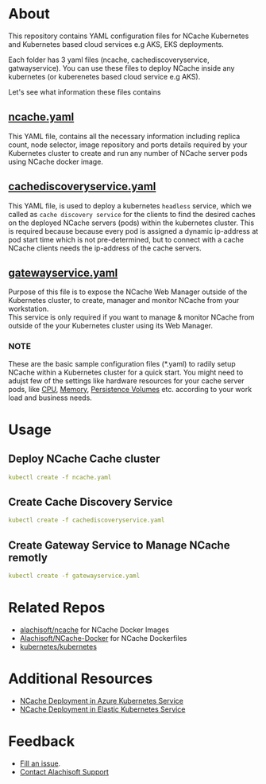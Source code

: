 # About
This repository contains YAML configuration files for NCache Kubernetes and Kubernetes based cloud services e.g AKS, EKS deployments.

Each folder has 3 yaml files (ncache, cachediscoveryservice, gatwayservice). You can use these files to deploy NCache inside any kubernetes (or kuberenetes based cloud service e.g AKS).

Let's see what information these files contains

## [ncache.yaml](kubernetes/ncache.yaml)

This YAML file, contains all the necessary information including replica count, node selector, image repository and ports details required by your Kubernetes cluster to create and run any number of NCache server pods using NCache docker image.

## [cachediscoveryservice.yaml](kubernetes/cachediscoveryservice.yaml)

This YAML file, is used to deploy a kubernetes `headless` service, which we called as `cache discovery service` for the clients to find the desired caches on the deployed NCache servers (pods) within the kubernetes cluster. This is required because because every pod is assigned a dynamic ip-address at pod start time which is not pre-determined, but to connect with a cache NCache clients needs the ip-address of the cache servers.

## [gatewayservice.yaml](kubernetes/gatewayservice.yaml)
Purpose of this file is to expose the NCache Web Manager outside of the Kubernetes cluster, to create, manager and monitor NCache from your workstation.\
This service is only required if you want to manage & monitor NCache from outside of the your Kubernetes cluster using its Web Manager.

### NOTE
These are the basic sample configuration files (*.yaml) to radily setup NCache within a Kubernetes cluster for a quick start. You might need to adujst few of the settings like hardware resources for your cache server pods, like [CPU](https://kubernetes.io/docs/tasks/configure-pod-container/assign-cpu-resource/#specify-a-cpu-request-that-is-too-big-for-your-nodes), [Memory](https://kubernetes.io/docs/tasks/configure-pod-container/assign-memory-resource/#specify-a-memory-request-that-is-too-big-for-your-nodes), [Persistence Volumes](https://kubernetes.io/docs/concepts/storage/persistent-volumes/) etc. according to your work load and business needs.

# Usage
## Deploy NCache Cache cluster
```yaml
kubectl create -f ncache.yaml
```

## Create Cache Discovery Service
```yaml
kubectl create -f cachediscoveryservice.yaml
```

## Create Gateway Service to Manage NCache remotly
```yaml
kubectl create -f gatewayservice.yaml
```

# Related Repos
- [alachisoft/ncache]() for NCache Docker Images
- [Alachisoft/NCache-Docker]() for NCache Dockerfiles
- [kubernetes/kubernetes](https://github.com/kubernetes/kubernetes)


# Additional Resources
- [NCache Deployment in Azure Kubernetes Service](https://www.alachisoft.com/resources/docs/ncache/containerization/azure/index.html)
- [NCache Deployment in Elastic Kubernetes Service](https://www.alachisoft.com/resources/docs/ncache/containerization/amazon-eks/index.html)


# Feedback
- [Fill an issue](https://github.com/Alachisoft/NCache-Kubernetes/issues).
- [Contact Alachisoft Support](https://www.alachisoft.com/company/contact-us.html)